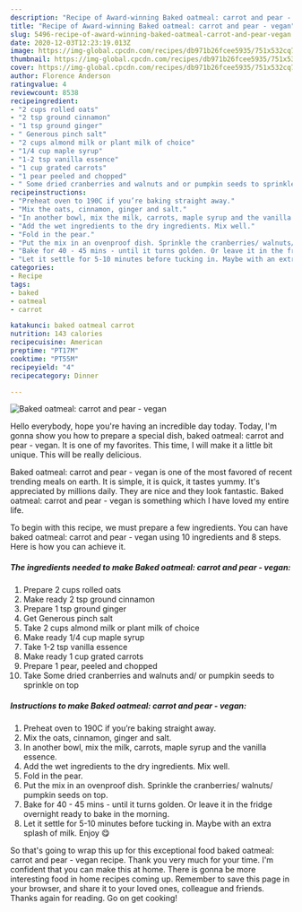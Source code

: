 ```yaml
---
description: "Recipe of Award-winning Baked oatmeal: carrot and pear - vegan"
title: "Recipe of Award-winning Baked oatmeal: carrot and pear - vegan"
slug: 5496-recipe-of-award-winning-baked-oatmeal-carrot-and-pear-vegan
date: 2020-12-03T12:23:19.013Z
image: https://img-global.cpcdn.com/recipes/db971b26fcee5935/751x532cq70/baked-oatmeal-carrot-and-pear-vegan-recipe-main-photo.jpg
thumbnail: https://img-global.cpcdn.com/recipes/db971b26fcee5935/751x532cq70/baked-oatmeal-carrot-and-pear-vegan-recipe-main-photo.jpg
cover: https://img-global.cpcdn.com/recipes/db971b26fcee5935/751x532cq70/baked-oatmeal-carrot-and-pear-vegan-recipe-main-photo.jpg
author: Florence Anderson
ratingvalue: 4
reviewcount: 8538
recipeingredient:
- "2 cups rolled oats"
- "2 tsp ground cinnamon"
- "1 tsp ground ginger"
- " Generous pinch salt"
- "2 cups almond milk or plant milk of choice"
- "1/4 cup maple syrup"
- "1-2 tsp vanilla essence"
- "1 cup grated carrots"
- "1 pear peeled and chopped"
- " Some dried cranberries and walnuts and or pumpkin seeds to sprinkle on top"
recipeinstructions:
- "Preheat oven to 190C if you’re baking straight away."
- "Mix the oats, cinnamon, ginger and salt."
- "In another bowl, mix the milk, carrots, maple syrup and the vanilla essence."
- "Add the wet ingredients to the dry ingredients. Mix well."
- "Fold in the pear."
- "Put the mix in an ovenproof dish. Sprinkle the cranberries/ walnuts/ pumpkin seeds on top."
- "Bake for 40 - 45 mins - until it turns golden. Or leave it in the fridge overnight ready to bake in the morning."
- "Let it settle for 5-10 minutes before tucking in. Maybe with an extra splash of milk. Enjoy 😋"
categories:
- Recipe
tags:
- baked
- oatmeal
- carrot

katakunci: baked oatmeal carrot 
nutrition: 143 calories
recipecuisine: American
preptime: "PT17M"
cooktime: "PT55M"
recipeyield: "4"
recipecategory: Dinner

---
```



![Baked oatmeal: carrot and pear - vegan](https://img-global.cpcdn.com/recipes/db971b26fcee5935/751x532cq70/baked-oatmeal-carrot-and-pear-vegan-recipe-main-photo.jpg)

Hello everybody, hope you're having an incredible day today. Today, I'm gonna show you how to prepare a special dish, baked oatmeal: carrot and pear - vegan. It is one of my favorites. This time, I will make it a little bit unique. This will be really delicious.



Baked oatmeal: carrot and pear - vegan is one of the most favored of recent trending meals on earth. It is simple, it is quick, it tastes yummy. It's appreciated by millions daily. They are nice and they look fantastic. Baked oatmeal: carrot and pear - vegan is something which I have loved my entire life.


To begin with this recipe, we must prepare a few ingredients. You can have baked oatmeal: carrot and pear - vegan using 10 ingredients and 8 steps. Here is how you can achieve it.

<!--inarticleads1-->

##### The ingredients needed to make Baked oatmeal: carrot and pear - vegan:

1. Prepare 2 cups rolled oats
1. Make ready 2 tsp ground cinnamon
1. Prepare 1 tsp ground ginger
1. Get  Generous pinch salt
1. Take 2 cups almond milk or plant milk of choice
1. Make ready 1/4 cup maple syrup
1. Take 1-2 tsp vanilla essence
1. Make ready 1 cup grated carrots
1. Prepare 1 pear, peeled and chopped
1. Take  Some dried cranberries and walnuts and/ or pumpkin seeds to sprinkle on top




<!--inarticleads2-->

##### Instructions to make Baked oatmeal: carrot and pear - vegan:

1. Preheat oven to 190C if you’re baking straight away.
1. Mix the oats, cinnamon, ginger and salt.
1. In another bowl, mix the milk, carrots, maple syrup and the vanilla essence.
1. Add the wet ingredients to the dry ingredients. Mix well.
1. Fold in the pear.
1. Put the mix in an ovenproof dish. Sprinkle the cranberries/ walnuts/ pumpkin seeds on top.
1. Bake for 40 - 45 mins - until it turns golden. Or leave it in the fridge overnight ready to bake in the morning.
1. Let it settle for 5-10 minutes before tucking in. Maybe with an extra splash of milk. Enjoy 😋




So that's going to wrap this up for this exceptional food baked oatmeal: carrot and pear - vegan recipe. Thank you very much for your time. I'm confident that you can make this at home. There is gonna be more interesting food in home recipes coming up. Remember to save this page in your browser, and share it to your loved ones, colleague and friends. Thanks again for reading. Go on get cooking!
